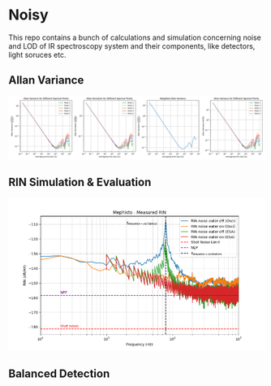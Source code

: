 # Noisy
This repo contains a bunch of calculations and simulation concerning noise and LOD of IR spectroscopy system and their components, like detectors, light soruces etc.

## Allan Variance
![Allan Variance Example](https://github.com/TimS27/Noisy/blob/main/Allan_Var_Dev_grating_spectroscopy_10kk_samples_2000Hz.png)

## RIN Simulation & Evaluation
![RIN_Measurement Example](https://github.com/TimS27/Noisy/blob/main/RIN-results/Mephisto_measured_RIN.PNG)

## Balanced Detection

